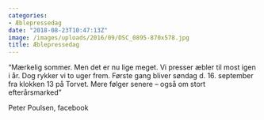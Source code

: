 ```yaml
---
categories:
- Æblepressedag
date: "2018-08-23T10:47:13Z"
image: /images/uploads/2016/09/DSC_0895-870x578.jpg
title: Æblepressedag
---
```


“Mærkelig sommer. Men det er nu lige meget. Vi presser æbler til most igen i år. Dog rykker vi to uger frem. Første gang bliver søndag d. 16. september fra klokken 13 på Torvet. Mere følger senere – også om stort efterårsmarked”

Peter Poulsen, facebook